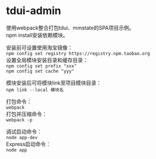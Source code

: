 # tdui-admin
使用webpack整合打包tdui、mmstate的SPA项目示例。  
npm install安装依赖模块。
  
安装前可设置使用淘宝镜像：  
`npm config set registry https://registry.npm.taobao.org`  
设置全局模块安装目录和缓存目录：  
`npm config set prefix "xxx"`  
`npm config set cache "yyy"`  
  
模块安装后可将模块link至项目模块目录：  
`npm link --local 模块名`  

打包命令：  
`webpack`  
打包并压缩命令：  
`webpack -p`  

调试启动命令：  
`node app-dev`  
Express启动命令：  
`node app`  
